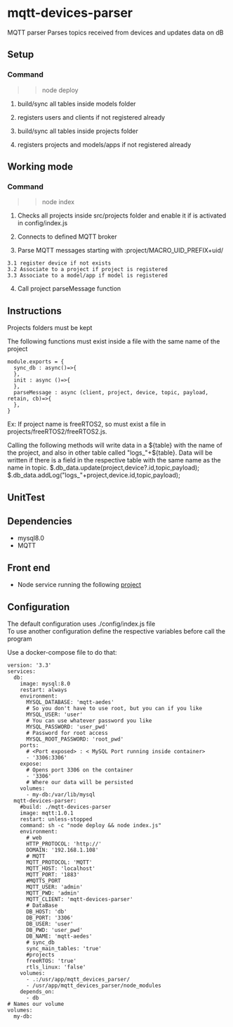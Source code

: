 
# mqtt-devices-parser

MQTT parser
Parses topics received from devices and updates data on dB

## Setup

### Command
  >> node deploy

  1. build/sync all tables inside models folder
  2. registers users and clients if not registered already

  3. build/sync all tables inside projects folder
  4. registers projects and models/apps if not registered already

## Working mode

### Command
  >> node index

  1. Checks all projects inside src/projects folder and enable it if is activated in config/index.js

  2. Connects to defined MQTT broker

  3. Parse MQTT messages starting with :project/MACRO_UID_PREFIX+uid/

    3.1 register device if not exists
    3.2 Associate to a project if project is registered
    3.3 Associate to a model/app if model is registered

  4. Call project parseMessage function

## Instructions

  Projects folders must be kept

  The following functions must exist inside a file with the same name of the project

  ```
  module.exports = {
    sync_db : async()=>{
    },
    init : async ()=>{
    },
    parseMessage : async (client, project, device, topic, payload, retain, cb)=>{
    },
  }
  ```

  Ex: If project name is freeRTOS2, so must exist a file in projects/freeRTOS2/freeRTOS2.js.

  Calling the following methods will write data in a ${table} with the name of the project, and also
  in other table called "logs_"+${table}. Data will be written if there is a field in the respective table
  with the same name as the name in topic.
    $.db_data.update(project,device?.id,topic,payload);
    $.db_data.addLog("logs_"+project,device.id,topic,payload);

## UnitTest


## Dependencies

- mysql8.0
- MQTT

## Front end
- Node service running the following [project](https://github.com/zimbora/mgmt-iot-web)

## Configuration

The default configuration uses ./config/index.js file\
To use another configuration define the respective variables before call the program

Use a docker-compose file to do that:
```
version: '3.3'
services:
  db:
    image: mysql:8.0
    restart: always
    environment:
      MYSQL_DATABASE: 'mqtt-aedes'
      # So you don't have to use root, but you can if you like
      MYSQL_USER: 'user'
      # You can use whatever password you like
      MYSQL_PASSWORD: 'user_pwd'
      # Password for root access
      MYSQL_ROOT_PASSWORD: 'root_pwd'
    ports:
      # <Port exposed> : < MySQL Port running inside container>
      - '3306:3306'
    expose:
      # Opens port 3306 on the container
      - '3306'
      # Where our data will be persisted
    volumes:
      - my-db:/var/lib/mysql
  mqtt-devices-parser:
    #build: ./mqtt-devices-parser
    image: mqtt:1.0.1
    restart: unless-stopped
    command: sh -c "node deploy && node index.js"
    environment:
      # web
      HTTP_PROTOCOL: 'http://'
      DOMAIN: '192.168.1.108'
      # MQTT
      MQTT_PROTOCOL: 'MQTT'
      MQTT_HOST: 'localhost'
      MQTT_PORT: '1883'
      #MQTTS_PORT
      MQTT_USER: 'admin'
      MQTT_PWD: 'admin'
      MQTT_CLIENT: 'mqtt-devices-parser'
      # DataBase
      DB_HOST: 'db'
      DB_PORT: '3306'
      DB_USER: 'user'
      DB_PWD: 'user_pwd'
      DB_NAME: 'mqtt-aedes'
      # sync_db
      sync_main_tables: 'true'
      #projects
      freeRTOS: 'true'
      rtls_linux: 'false'
    volumes:
      - .:/usr/app/mqtt_devices_parser/
      - /usr/app/mqtt_devices_parser/node_modules
    depends_on:
      - db
# Names our volume
volumes:
  my-db:

```
